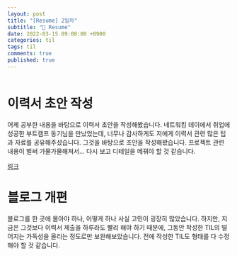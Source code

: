 ```yaml
---
layout: post
title: "[Resume] 2일차"
subtitle: "👑 Resume"
date: 2022-03-15 09:00:00 +0900
categories: til
tags: til
comments: true
published: true
---
```


<img src="https://media.vlpt.us/images/djdu4496/post/2fa5b066-0d61-47d5-8654-d4c59cc88192/%E1%84%8A%E1%85%A5%E1%86%B7%E1%84%82%E1%85%A6%E1%84%8B%E1%85%B5%E1%86%AF%20%7C%20TIL(2).png" alt="" />

<h1 style="font-family: -apple-system">이력서 초안 작성</h1>
<p>어제 공부한 내용을 바탕으로 이력서 초안을 작성해봤습니다. 네트워킹 데이에서 취업에 성공한 부트캠프 동기님을 만났었는데, 너무나 감사하게도 저에게 이력서 관련 많은 팁과 자료를 공유해주셨습니다. 그것을 바탕으로 초안을 작성해봤습니다. 프로젝트 관련 내용이 벌써 가물가물해져서... 다시 보고 디테일을 메꿔야 할 것 같습니다.</p>

[링크](https://www.notion.so/bb5a6ace88df4b658aefeb1e5899e613)

<h1 style="font-family: -apple-system">블로그 개편</h1>
<p> 블로그를 한 곳에 몰아야 하나, 어떻게 하나 사실 고민이 굉장히 많았습니다. 하지만, 지금은 그것보다 이력서 제출을 하루라도 빨리 해야 하기 때문에, 그동안 작성한 TIL의 떨어지는 가독성을 올리는 정도로만 보완해보았습니다. 전에 작성한 TIL도 형태를 다 수정해야 할 것 같습니다.</p>
